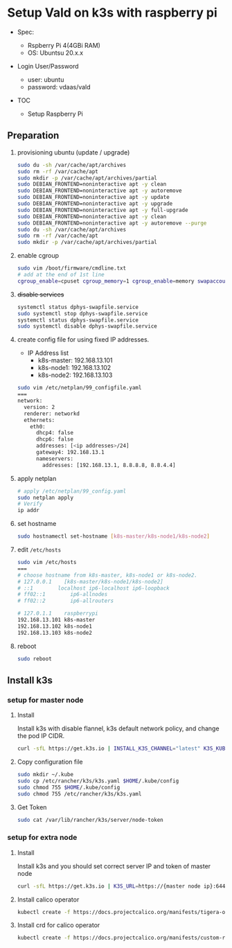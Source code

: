 # Setup Vald on k3s with raspberry pi

- Spec:

  - Rspberry Pi 4(4GBi RAM)
  - OS: Ubuntsu 20.x.x

- Login User/Password

  - user: ubuntu
  - password: vdaas/vald

- TOC
  - Setup Raspberry Pi

## Preparation

1. provisioning ubuntu (update / upgrade)

    ```bash
    sudo du -sh /var/cache/apt/archives
    sudo rm -rf /var/cache/apt
    sudo mkdir -p /var/cache/apt/archives/partial
    sudo DEBIAN_FRONTEND=noninteractive apt -y clean
    sudo DEBIAN_FRONTEND=noninteractive apt -y autoremove
    sudo DEBIAN_FRONTEND=noninteractive apt -y update
    sudo DEBIAN_FRONTEND=noninteractive apt -y upgrade
    sudo DEBIAN_FRONTEND=noninteractive apt -y full-upgrade
    sudo DEBIAN_FRONTEND=noninteractive apt -y clean
    sudo DEBIAN_FRONTEND=noninteractive apt -y autoremove --purge
    sudo du -sh /var/cache/apt/archives
    sudo rm -rf /var/cache/apt
    sudo mkdir -p /var/cache/apt/archives/partial
    ```

1. enable cgroup

   ```bash
   sudo vim /boot/firmware/cmdline.txt
   # add at the end of 1st line
   cgroup_enable=cpuset cgroup_memory=1 cgroup_enable=memory swapaccount=1
   ```

1. ~~disable services~~

   ```bash
   systemctl status dphys-swapfile.service
   sudo systemctl stop dphys-swapfile.service
   systemctl status dphys-swapfile.service
   sudo systemctl disable dphys-swapfile.service
   ```

1. create config file for using fixed IP addresses.

    - IP Address list
        - k8s-master: 192.168.13.101
        - k8s-node1:  192.168.13.102
        - k8s-node2:  192.168.13.103

    ```bash
    sudo vim /etc/netplan/99_configfile.yaml
    ===
    network:
      version: 2
      renderer: networkd
      ethernets:
        eth0:
          dhcp4: false
          dhcp6: false
          addresses: [<ip addresses>/24]
          gateway4: 192.168.13.1
          nameservers:
            addresses: [192.168.13.1, 8.8.8.8, 8.8.4.4]
    ```

1. apply netplan

    ```bash
    # apply /etc/netplan/99_config.yaml
    sudo netplan apply
    # Verify
    ip addr
    ```

1. set hostname

    ```bash
    sudo hostnamectl set-hostname [k8s-master/k8s-node1/k8s-node2]
    ```

1. edit `/etc/hosts`

    ```bash
    sudo vim /etc/hosts
    ===
    # choose hostname from k8s-master, k8s-node1 or k8s-node2.
    # 127.0.0.1    [k8s-master/k8s-node1/k8s-node2]
    # ::1        localhost ip6-localhost ip6-loopback
    # ff02::1        ip6-allnodes
    # ff02::2        ip6-allrouters

    # 127.0.1.1    raspberrypi
    192.168.13.101 k8s-master
    192.168.13.102 k8s-node1
    192.168.13.103 k8s-node2
    ```
1. reboot

    ```bash
    sudo reboot
    ```

## Install k3s

### setup for master node

1. Install

   Install k3s with disable flannel, k3s default network policy, and change the pod IP CIDR.

   ```bash
   curl -sfL https://get.k3s.io | INSTALL_K3S_CHANNEL="latest" K3S_KUBECONFIG_MODE="644" INSTALL_K3S_EXEC="--flannel-backend=none --disable-network-policy --cluster-cidr=192.168.0.0/24" sh -
   ```

1. Copy configuration file

   ```bash
   sudo mkdir ~/.kube
   sudo cp /etc/rancher/k3s/k3s.yaml $HOME/.kube/config
   sudo chmod 755 $HOME/.kube/config
   sudo chmod 755 /etc/rancher/k3s/k3s.yaml
   ```

1. Get Token

   ```bash
   sudo cat /var/lib/rancher/k3s/server/node-token
   ```

### setup for extra node

1. Install

   Install k3s and you should set correct server IP and token of master node

   ```bash
   curl -sfL https://get.k3s.io | K3S_URL=https://{master node ip}:6443 K3S_TOKEN={master node TOKEN} sh -
   ```

1. Install calico operator

   ```bash
   kubectl create -f https://docs.projectcalico.org/manifests/tigera-operator.yaml
   ```

1. Install crd for calico operator

   ```bash
   kubectl create -f https://docs.projectcalico.org/manifests/custom-resources.yaml
   ```
